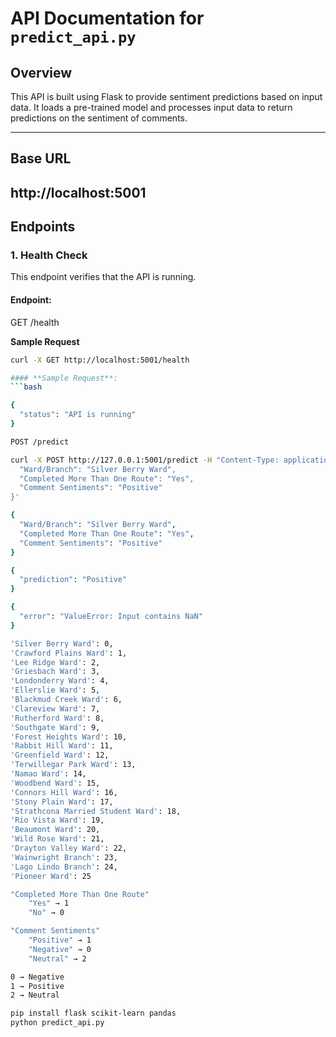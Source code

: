 # **API Documentation for `predict_api.py`**

## **Overview**
This API is built using Flask to provide sentiment predictions based on input data. It loads a pre-trained model and processes input data to return predictions on the sentiment of comments.

---

## **Base URL**

http://localhost:5001
---

## **Endpoints**

### 1. **Health Check**
This endpoint verifies that the API is running.

#### **Endpoint**:

GET /health


**Sample Request**
```bash
curl -X GET http://localhost:5001/health

#### **Sample Request**:
```bash

{
  "status": "API is running"
}

POST /predict

curl -X POST http://127.0.0.1:5001/predict -H "Content-Type: application/json" -d '{
  "Ward/Branch": "Silver Berry Ward",
  "Completed More Than One Route": "Yes",
  "Comment Sentiments": "Positive"
}'

{
  "Ward/Branch": "Silver Berry Ward",
  "Completed More Than One Route": "Yes",
  "Comment Sentiments": "Positive"
}

{
  "prediction": "Positive"
}

{
  "error": "ValueError: Input contains NaN"
}

'Silver Berry Ward': 0,
'Crawford Plains Ward': 1,
'Lee Ridge Ward': 2,
'Griesbach Ward': 3,
'Londonderry Ward': 4,
'Ellerslie Ward': 5,
'Blackmud Creek Ward': 6,
'Clareview Ward': 7,
'Rutherford Ward': 8,
'Southgate Ward': 9,
'Forest Heights Ward': 10,
'Rabbit Hill Ward': 11,
'Greenfield Ward': 12,
'Terwillegar Park Ward': 13,
'Namao Ward': 14,
'Woodbend Ward': 15,
'Connors Hill Ward': 16,
'Stony Plain Ward': 17,
'Strathcona Married Student Ward': 18,
'Rio Vista Ward': 19,
'Beaumont Ward': 20,
'Wild Rose Ward': 21,
'Drayton Valley Ward': 22,
'Wainwright Branch': 23,
'Lago Lindo Branch': 24,
'Pioneer Ward': 25

"Completed More Than One Route"
    "Yes" → 1
    "No" → 0

"Comment Sentiments"
    "Positive" → 1
    "Negative" → 0
    "Neutral" → 2

0 → Negative
1 → Positive
2 → Neutral

pip install flask scikit-learn pandas
python predict_api.py








